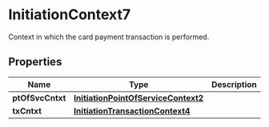 

# InitiationContext7

Context in which the card payment transaction is performed.

## Properties

| Name | Type | Description | Notes |
|------------ | ------------- | ------------- | -------------|
|**ptOfSvcCntxt** | [**InitiationPointOfServiceContext2**](InitiationPointOfServiceContext2.md) |  |  [optional] |
|**txCntxt** | [**InitiationTransactionContext4**](InitiationTransactionContext4.md) |  |  [optional] |



